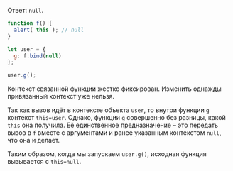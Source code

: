 Ответ: `null`.

```js run
function f() {
  alert( this ); // null
}

let user = {
  g: f.bind(null)
};

user.g();
```

Контекст связанной функции жестко фиксирован. Изменить однажды привязанный контекст уже нельзя.

Так как вызов идёт в контексте объекта `user`, то внутри функции `g` контекст `this=user`.
Однако, функции `g` совершенно без разницы, какой `this` она получила.
Её единственное предназначение – это передать вызов в `f` вместе с аргументами и ранее указанным контекстом `null`, что она и делает.

Таким образом, когда мы запускаем `user.g()`, исходная функция вызывается с `this=null`.
